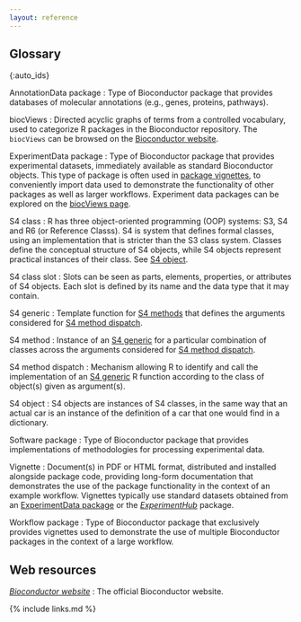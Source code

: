 ```yaml
---
layout: reference
---
```


## Glossary

{:auto_ids}

AnnotationData package
:   Type of Bioconductor package that provides databases of molecular annotations (e.g., genes, proteins, pathways).

biocViews
:   Directed acyclic graphs of terms from a controlled vocabulary, used to categorize R packages in the Bioconductor repository.
    The `biocViews` can be browsed on the [Bioconductor website][biocviews-site].

ExperimentData package
:   Type of Bioconductor package that provides experimental datasets, immediately available as standard Bioconductor objects.
    This type of package is often used in [package vignettes](#vignette), to conveniently import data used to demonstrate the functionality of other packages as well as larger workflows.
    Experiment data packages can be explored on the [biocViews page][bioc-experimentdata].

S4 class
:   R has three object-oriented programming (OOP) systems: S3, S4 and R6 (or Reference Classs).
    S4 is system that defines formal classes, using an implementation that is stricter than the S3 class system.
    Classes define the conceptual structure of S4 objects, while S4 objects represent practical instances of their class. See [S4 object](#s4-object).
    
S4 class slot
:   Slots can be seen as parts, elements, properties, or attributes of S4 objects.
    Each slot is defined by its name and the data type that it may contain.

S4 generic
:   Template function for [S4 methods](#s4-method) that defines the arguments considered for [S4 method dispatch](s4-method-dispatch).

S4 method
:   Instance of an [S4 generic](#s4-generic) for a particular combination of classes across the arguments considered for [S4 method dispatch](s4-method-dispatch).

S4 method dispatch
:   Mechanism allowing R to identify and call the implementation of an [S4 generic](#s4-generic) R function according to the class of object(s) given as argument(s).

S4 object
:   S4 objects are instances of S4 classes, in the same way that an actual car is an instance of the definition of a car that one would find in a dictionary.

Software package
:   Type of Bioconductor package that provides implementations of methodologies for processing experimental data.

Vignette
:   Document(s) in PDF or HTML format, distributed and installed alongside package code,
    providing long-form documentation that demonstrates the use of the package functionality in the context of an example workflow.
    Vignettes typically use standard datasets obtained from an [ExperimentData package](#experimentdata-package) or the [_ExperimentHub_](https://bioconductor.org/packages/ExperimentHub/) package.

Workflow package
:   Type of Bioconductor package that exclusively provides vignettes used to demonstrate the use of multiple Bioconductor packages in the context of a large workflow.

## Web resources

*[Bioconductor website][bioconductor-website]*
:   The official Bioconductor website.

[bioconductor-website]: https://bioconductor.org/
[biocviews-site]: https://www.bioconductor.org/packages/release/BiocViews.html
[bioc-experimentdata]: https://www.bioconductor.org/packages/release/BiocViews.html#___ExperimentData

{% include links.md %}
